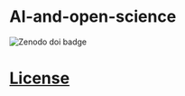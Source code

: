 # AI-and-open-science
![Zenodo doi badge](https://img.shields.io/badge/DOI-10.5281%2Fzenodo.1234567-blue.svg)
# [License](LICENSE)
